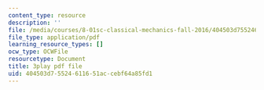 ```yaml
---
content_type: resource
description: ''
file: /media/courses/8-01sc-classical-mechanics-fall-2016/404503d75524611651accebf64a85fd1_NBOL5X13UFY.pdf
file_type: application/pdf
learning_resource_types: []
ocw_type: OCWFile
resourcetype: Document
title: 3play pdf file
uid: 404503d7-5524-6116-51ac-cebf64a85fd1
---
```

